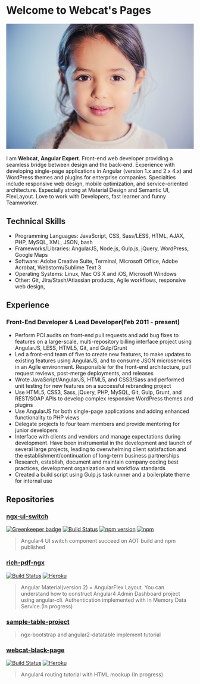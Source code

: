 # Welcome to Webcat's Pages

 ![Image](webcat_portrait.png)

I am **Webcat**, **Angular Expert**.
Front-end web developer providing a seamless bridge between design and the back-end. Experience with developing single-page applications in Angular (version 1.x and 2.x 4.x) and WordPress themes and plugins for enterprise companies. Specialties include responsive web design, mobile optimization, and service-oriented architecture.
Especially strong at Material Design and Semantic UI, FlexLayout.
Love to work with Developers, fast learner and funny Teamworker.


## Technical Skills

* Programming Languages: JavaScript, CSS, Sass/LESS, HTML, AJAX, PHP, MySQL, XML, JSON, bash
* Frameworks/Libraries: AngularJS, Node.js, Gulp.js, jQuery, WordPress, Google Maps
* Software: Adobe Creative Suite, Terminal, Microsoft Office, Adobe Acrobat, Webstorm/Sublime Text 3
* Operating Systems: Linux, Mac OS X and iOS, Microsoft Windows
* Other: Git, Jira/Stash/Atlassian products, Agile workflows, responsive web design,

## Experience

### Front-End Developer & Lead Developer(Feb 2011 - present)

* Perform PCI audits on front-end pull requests and add bug fixes to features on a large-scale, multi-repository billing interface project using AngularJS, LESS, HTML5, Git, and Gulp/Grunt
* Led a front-end team of five to create new features, to make updates to existing features using AngularJS, and to consume JSON microservices in an Agile environment. Responsible for the front-end architecture, pull request reviews, post-merge deployments, and releases
* Wrote JavaScript/AngularJS, HTML5, and CSS3/Sass and performed unit testing for new features on a successful rebranding project
* Use HTML5, CSS3, Sass, jQuery, PHP, MySQL, Git, Gulp, Grunt, and REST/SOAP APIs to develop complex responsive WordPress themes and plugins
* Use AngularJS for both single-page applications and adding enhanced functionality to PHP views
* Delegate projects to four team members and provide mentoring for junior developers
* Interface with clients and vendors and manage expectations during development. Have been instrumental in the development and launch of several large projects, leading to overwhelming client satisfaction and the establishment/continuation of long-term business partnerships
* Research, establish, document and maintain company coding best practices, development organization and workflow standards
* Created a build script using Gulp.js task runner and a boilerplate theme for internal use

## Repositories

### [ngx-ui-switch](https://github.com/webcat12345/ngx-ui-switch)
[![Greenkeeper badge](https://badges.greenkeeper.io/webcat12345/ngx-ui-switch.svg)](https://greenkeeper.io/) [![Build Status](https://travis-ci.org/webcat12345/ngx-ui-switch.svg?branch=master)](https://travis-ci.org/webcat12345/ngx-ui-switch) [![npm version](https://badge.fury.io/js/ngx-ui-switch.svg)](https://badge.fury.io/js/ngx-ui-switch) [![npm](https://img.shields.io/npm/dm/localeval.svg)](https://www.npmjs.com/package/ngx-ui-switch)
> Angular4 UI switch component succeed on AOT build and npm published

### [rich-pdf-ngx](https://github.com/webcat12345/rich-pdf-ngx)
[![Build Status](https://travis-ci.org/webcat12345/rich-pdf-ngx.svg?branch=master)](https://travis-ci.org/webcat12345/rich-pdf-ngx)  [![Heroku](https://heroku-badge.herokuapp.com/?app=heroku-badge&style=flat)](https://webblack.herokuapp.com/)
> Angular Material(version 2) + AngularFlex Layout. You can understand how to construct Angular4 Admin Dashboard project using angular-cli.
> Authentication implemented with In Memory Data Service.(In progress)

### [sample-table-project](https://github.com/webcat12345/sample-table-project)
> ngx-bootstrap and angular2-datatable implement tutorial

### [webcat-black-page](https://github.com/webcat12345/webcat-black-page)
[![Build Status](https://travis-ci.org/webcat12345/webcat-black-page.svg?branch=master)](https://travis-ci.org/webcat12345/webcat-black-page) [![Heroku](https://heroku-badge.herokuapp.com/?app=heroku-badge&style=flat)](https://webblack.herokuapp.com/)
> Angular4 routing tutorial with HTML mockup (In progress)
